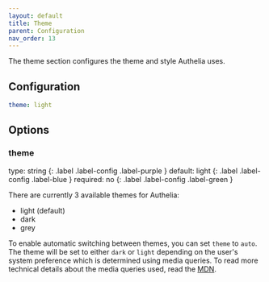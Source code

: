 ```yaml
---
layout: default
title: Theme
parent: Configuration
nav_order: 13
---
```


The theme section configures the theme and style Authelia uses.

## Configuration

```yaml
theme: light
```

## Options

### theme

<div markdown="1">
type: string
{: .label .label-config .label-purple }
default: light
{: .label .label-config .label-blue }
required: no
{: .label .label-config .label-green }
</div>

There are currently 3 available themes for Authelia:

- light (default)
- dark
- grey

To enable automatic switching between themes, you can set `theme` to `auto`. The theme will be set to either `dark` or
`light` depending on the user's system preference which is determined using media queries. To read more technical
details about the media queries used, read the [MDN](https://developer.mozilla.org/en-US/docs/Web/CSS/@media/prefers-color-scheme).
